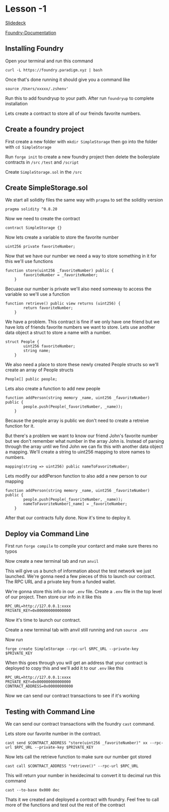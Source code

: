 # Lesson -1

[Slidedeck]()

[Foundry-Documentation](https://book.getfoundry.sh)

## Installing Foundry

Open your terminal and run this command
```
curl -L https://foundry.paradigm.xyz | bash
```

Once that's done running it should give you a command like 
```
source /Users/xxxxx/.zshenv'
```

Run this to add foundryup to your path. After run ```foundryup``` to complete installation

Lets create a contract to store all of our freinds favorite numbers.

## Create a foundry project

First create a new folder with ```mkdir SimpleStorage``` then go into the folder with ```cd SimpleStorage```

Run ```forge init``` to create a new foundry project then delete the boilerplate contracts in ```/src``` ```/test``` and ```/script```

Create ```SimpleStorage.sol``` in the ```/src```

## Create SimpleStorage.sol

We start all solidity files the same way with ```pragma``` to set the solidity version
```
pragma solidity ^0.8.20
```

Now we need to create the contract
```
contract SimpleStorage {}
```

Now lets create a variable to store the favorite number

```
uint256 private favoriteNumber;
```

Now that we have our number we need a way to store something in it for this we'll use functions
```
function store(uint256 _favoriteNumber) public {
        favoriteNumber = _favoriteNumber;
    }
```

Becuase our number is private we'll also need someway to access the variable so we'll use a function
```
function retrieve() public view returns (uint256) {
        return favoriteNumber;
    }
```

We have a problem. This contract is fine if we only have one friend but we have lots of friends favorite numbers we want to store. Lets use another data object a struct to store a name with a number. 
```
struct People {
        uint256 favoriteNumber;
        string name;
    }
```

We also need a place to store these newly created People structs so we'll create an array of People structs
```
People[] public people;
```

Lets also create a function to add new people 
```
function addPerson(string memory _name, uint256 _favoriteNumber) public {
        people.push(People(_favoriteNumber, _name));
    }
```
Because the people array is public we don't need to create a retreive function for it.

But there's a problem we want to know our friend John's favorite number but we don't remember what number in the array John is. Instead of parsing through the array until we find John we can fix this with another data object a mapping. We'll create a string to uint256 mapping to store names to numbers.

```
mapping(string => uint256) public nameToFavoriteNumber;
```

Lets modify our addPerson function to also add a new person to our mapping

```
function addPerson(string memory _name, uint256 _favoriteNumber) public {
        people.push(People(_favoriteNumber, _name));
        nameToFavoriteNumber[_name] = _favoriteNumber;
    }
```

After that our contracts fully done. Now it's time to deploy it.

## Deploy via Command Line

First run ```forge compile``` to compile your contarct and make sure theres no typos

Now create a new terminal tab and run ```anvil```

This will give us a bunch of information about the test network we just launched. We're gonna need a few pieces of this to launch our contract. The RPC URL and a private key from a funded wallet. 

We're gonna store this info in our ```.env``` file. Create a ```.env``` file in the top level of our project. Then store our info in it like this

```
RPC_URL=http://127.0.0.1:xxxx
PRIVATE_KEY=0x000000000000000
```

Now it's time to launch our contract.

Create a new terminal tab with anvil still running and run ```source .env```

Now run

```
forge create SimpleStorage --rpc-url $RPC_URL --private-key $PRIVATE_KEY
```

When this goes through you will get an address that your contract is deployed to copy this and we'll add it to our ```.env``` like this 

```
RPC_URL=http://127.0.0.1:xxxx
PRIVATE_KEY=0x000000000000000
CONTRACT_ADDRESS=0x00000000000
```

Now we can send our contract transactions to see if it's working
## Testing with Command Line

We can send our contract transactions with the foundry ```cast``` command. 

Lets store our favorite number in the contract. 

```
cast send $CONTRACT_ADDRESS "store(uint256 _favoriteNumber)" xx --rpc-url $RPC_URL --private-key $PRIVATE_KEY
```

Now lets call the retrieve function to make sure our number got stored

```
cast call $CONTRACT_ADDRESS "retrieve()" --rpc-url $RPC_URL
```

This will return your number in hexidecimal to convert it to decimal run this command

```
cast --to-base 0x000 dec
```

Thats it we created and deployed a contract with foundry. Feel free to call more of the functions and test out the rest of the contract
